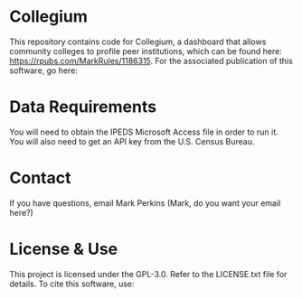 # Collegium
This repository contains code for Collegium, a dashboard that allows community colleges to profile peer institutions, which can be found here:  https://rpubs.com/MarkRules/1186315. For the associated publication of this software, go here: <final DOI if published>

# Data Requirements
You will need to obtain the IPEDS Microsoft Access file in order to run it. You will also need to get an API key from the U.S. Census Bureau.

# Contact
If you have questions, email Mark Perkins (Mark, do you want your email here?)

# License & Use
This project is licensed under the GPL-3.0. Refer to the LICENSE.txt file for details.
To cite this software, use: 
<citations if published>
